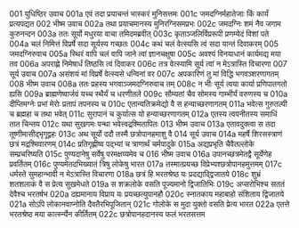 001	युधिष्ठिर उवाच
001a	एवं तदा प्रयाचन्तं भास्करं मुनिसत्तमः
001c	जमदग्निर्महातेजाः किं कार्यं प्रत्यपद्यत
002	भीष्म उवाच
002a	तथा प्रयाचमानस्य मुनिरग्निसमप्रभः
002c	जमदग्निः शमं नैव जगाम कुरुनन्दन
003a	ततः सूर्यो मधुरया वाचा तमिदमब्रवीत्
003c	कृताञ्जलिर्विप्ररूपी प्रणम्येदं विशां पते
004a	चलं निमित्तं विप्रर्षे सदा सूर्यस्य गच्छतः
004c	कथं चलं वेत्स्यसि त्वं सदा यान्तं दिवाकरम्
005	जमदग्निरुवाच
005a	स्थिरं वापि चलं वापि जाने त्वां ज्ञानचक्षुषा
005c	अवश्यं विनयाधानं कार्यमद्य मया तव
006a	अपराह्णे निमेषार्धं तिष्ठसि त्वं दिवाकर
006c	तत्र वेत्स्यामि सूर्य त्वां न मेऽत्रास्ति विचारणा
007	सूर्य उवाच
007a	असंशयं मां विप्रर्षे वेत्स्यसे धन्विनां वर
007c	अपकारिणं तु मां विद्धि भगवञ्शरणागतम्
008	भीष्म उवाच
008a	ततः प्रहस्य भगवाञ्जमदग्निरुवाच तम्
008c	न भीः सूर्य त्वया कार्या प्रणिपातगतो ह्यसि
009a	ब्राह्मणेष्वार्जवं यच्च स्थैर्यं च धरणीतले
009c	सौम्यतां चैव सोमस्य गाम्भीर्यं वरुणस्य च
010a	दीप्तिमग्नेः प्रभां मेरोः प्रतापं तपनस्य च
010c	एतान्यतिक्रमेद्यो वै स हन्याच्छरणागतम्
011a	भवेत्स गुरुतल्पी च ब्रह्महा च तथा भवेत्
011c	सुरापानं च कुर्यात्स यो हन्याच्छरणागतम्
012a	एतस्य त्वपनीतस्य समाधिं तात चिन्तय
012c	यथा सुखगमः पन्था भवेत्त्वद्रश्मितापितः
013	भीष्म उवाच
013a	एतावदुक्त्वा स तदा तूष्णीमासीद्भृगूद्वहः
013c	अथ सूर्यो ददौ तस्मै छत्रोपानहमाशु वै
014	सूर्य उवाच
014a	महर्षे शिरसस्त्राणं छत्रं मद्रश्मिवारणम्
014c	प्रतिगृह्णीष्व पद्भ्यां च त्राणार्थं चर्मपादुके
015a	अद्यप्रभृति चैवैतल्लोके सम्प्रचरिष्यति
015c	पुण्यदानेषु सर्वेषु परमक्षय्यमेव च
016	भीष्म उवाच
016a	उपानच्छत्रमेतद्वै सूर्येणेह प्रवर्तितम्
016c	पुण्यमेतदभिख्यातं त्रिषु लोकेषु भारत
017a	तस्मात्प्रयच्छ विप्रेभ्यश्छत्रोपानहमुत्तमम्
017c	धर्मस्ते सुमहान्भावी न मेऽत्रास्ति विचारणा
018a	छत्रं हि भरतश्रेष्ठ यः प्रदद्याद्द्विजातये
018c	शुभ्रं शतशलाकं वै स प्रेत्य सुखमेधते
019a	स शक्रलोके वसति पूज्यमानो द्विजातिभिः
019c	अप्सरोभिश्च सततं देवैश्च भरतर्षभ
020a	दह्यमानाय विप्राय यः प्रयच्छत्युपानहौ
020c	स्नातकाय महाबाहो संशिताय द्विजातये
021a	सोऽपि लोकानवाप्नोति दैवतैरभिपूजितान्
021c	गोलोके स मुदा युक्तो वसति प्रेत्य भारत
022a	एतत्ते भरतश्रेष्ठ मया कार्त्स्न्येन कीर्तितम्
022c	छत्रोपानहदानस्य फलं भरतसत्तम
